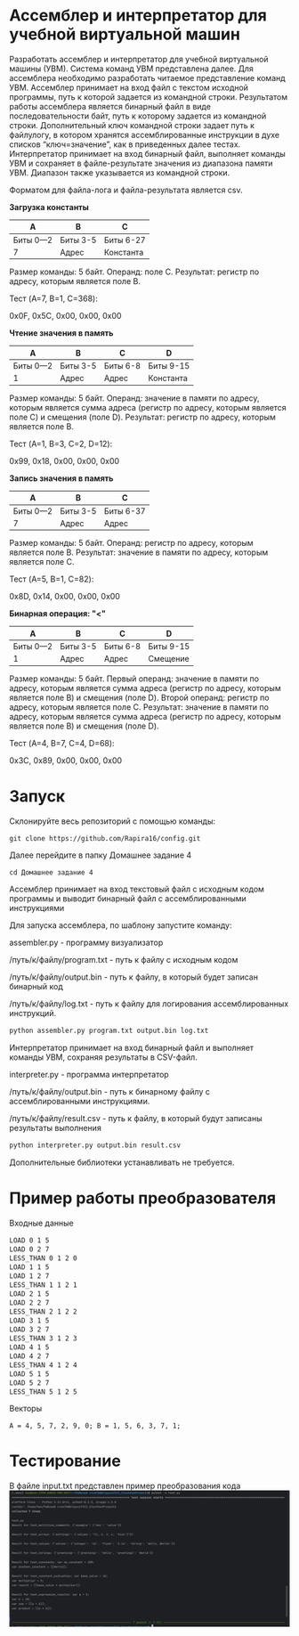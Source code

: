 # Ассемблер и интерпретатор для учебной виртуальной машин
Разработать ассемблер и интерпретатор для учебной виртуальной машины
(УВМ). Система команд УВМ представлена далее.
Для ассемблера необходимо разработать читаемое представление команд
УВМ. Ассемблер принимает на вход файл с текстом исходной программы, путь к
которой задается из командной строки. Результатом работы ассемблера является
бинарный файл в виде последовательности байт, путь к которому задается из
командной строки. Дополнительный ключ командной строки задает путь к файлулогу, в котором хранятся ассемблированные инструкции в духе списков
“ключ=значение”, как в приведенных далее тестах.
Интерпретатор принимает на вход бинарный файл, выполняет команды УВМ
и сохраняет в файле-результате значения из диапазона памяти УВМ. Диапазон
также указывается из командной строки.

Форматом для файла-лога и файла-результата является csv.

**Загрузка константы**

| A | B | C |
|---|---|---|
| Биты 0—2 | Биты 3-5 | Биты 6-27 |
| 7 | Адрес | Константа |

Размер команды: 5 байт. Операнд: поле C. Результат: регистр по адресу,
которым является поле B.

Тест (A=7, B=1, C=368):

0x0F, 0x5C, 0x00, 0x00, 0x00

**Чтение значения в память**

| A | B | C | D |
|---|---|---|---|
| Биты 0—2 | Биты 3-5 | Биты 6-8 | Биты 9-15|
| 1 | Адрес | Адрес | Константа |

Размер команды: 5 байт. Операнд: значение в памяти по адресу, которым
является сумма адреса (регистр по адресу, которым является поле C) и смещения
(поле D). Результат: регистр по адресу, которым является поле B.

Тест (A=1, B=3, C=2, D=12):

0x99, 0x18, 0x00, 0x00, 0x00

**Запись значения в память**

| A | B | C |
|---|---|---|
| Биты 0—2 | Биты 3-5 | Биты 6-37 |
| 7 | Адрес | Адрес |

Размер команды: 5 байт. Операнд: регистр по адресу, которым является поле
B. Результат: значение в памяти по адресу, которым является поле C.

Тест (A=5, B=1, C=82):

0x8D, 0x14, 0x00, 0x00, 0x00

**Бинарная операция: "<"**

| A | B | C | D |
|---|---|---|---|
| Биты 0—2 | Биты 3-5 | Биты 6-8 | Биты 9-15|
| 1 | Адрес | Адрес | Смещение |

Размер команды: 5 байт. Первый операнд: значение в памяти по адресу,
которым является сумма адреса (регистр по адресу, которым является поле B) и
смещения (поле D). Второй операнд: регистр по адресу, которым является поле C.
Результат: значение в памяти по адресу, которым является сумма адреса (регистр
по адресу, которым является поле B) и смещения (поле D).

Тест (A=4, B=7, C=4, D=68):

0x3C, 0x89, 0x00, 0x00, 0x00

# Запуск
Склонируйте весь репозиторий с помощью команды:
```
git clone https://github.com/Rapira16/config.git
```
Далее перейдите в папку Домашнее задание 4
```
cd Домашнее задание 4
```

Ассемблер принимает на вход текстовый файл с исходным кодом программы и выводит бинарный файл с ассемблированными инструкциями

Для запуска ассемблера, по шаблону запустите команду:

assembler.py - программу визуализатор

/путь/к/файлу/program.txt - путь к файлу с исходным кодом

/путь/к/файлу/output.bin - путь к файлу, в который будет записан бинарный код

/путь/к/файлу/log.txt - путь к файлу для логирования ассемблированных инструкций.

```Bash
python assembler.py program.txt output.bin log.txt
```

Интерпретатор принимает на вход бинарный файл и выполняет команды УВМ, сохраняя результаты в CSV-файл.

interpreter.py - программа интерпретатор

/путь/к/файлу/output.bin - путь к бинарному файлу с ассемблированными инструкциями.

/путь/к/файлу/result.csv - путь к файлу, в который будут записаны результаты выполнения

```Bash
python interpreter.py output.bin result.csv
```

Дополнительные библиотеки устанавливать не требуется.

# Пример работы преобразователя
Входные данные
```
LOAD 0 1 5
LOAD 0 2 7
LESS_THAN 0 1 2 0
LOAD 1 1 5
LOAD 1 2 7
LESS_THAN 1 1 2 1
LOAD 2 1 5
LOAD 2 2 7
LESS_THAN 2 1 2 2
LOAD 3 1 5
LOAD 3 2 7
LESS_THAN 3 1 2 3
LOAD 4 1 5
LOAD 4 2 7
LESS_THAN 4 1 2 4
LOAD 5 1 5
LOAD 5 2 7
LESS_THAN 5 1 2 5
```

Векторы
```
A = 4, 5, 7, 2, 9, 0; B = 1, 5, 6, 3, 7, 1;
```

# Тестирование
В файле input.txt представлен пример преобразования кода
![](https://github.com/Rapira16/config/blob/main/Домашнее%20задание%203/test.png)



